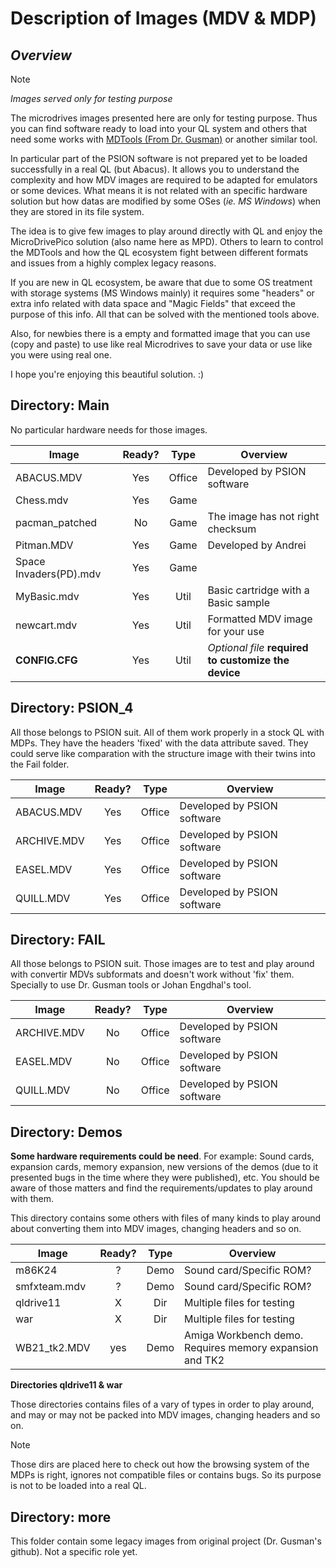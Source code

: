 # Description of Images (MDV & MDP)
## _Overview_

> [!NOTE]
> _Images served only for testing purpose_

The microdrives images presented here are only for testing purpose. Thus you can find software ready to load into your QL system and others that need some works with [MDTools (From Dr. Gusman)](https://github.com/gusmanb/micropicodrive/releases/tag/V1.0.0.0) or another similar tool.

In particular part of the PSION software is not prepared yet to be loaded successfully in a real QL (but Abacus). It allows you to understand the complexity and how MDV images are required to be adapted for emulators or some devices. What means it is not related with an specific hardware solution but how datas are modified by some OSes (_ie. MS Windows_) when they are stored in its file system.

The idea is to give few images to play around directly with QL and enjoy the MicroDrivePico solution (also name here as MPD). Others to learn to control the MDTools and how the QL ecosystem fight between different formats and issues from a highly complex legacy reasons.

If you are new in QL ecosystem, be aware that due to some OS treatment with storage systems (MS Windows mainly) it requires some "headers" or extra info related with data space and "Magic Fields" that exceed the purpose of this info. All that can be solved with the mentioned tools above.

Also, for newbies there is a empty and formatted image that you can use (copy and paste) to use like real Microdrives to save your data or use like you were using real one.

I hope you're enjoying this beautiful solution. :)

## Directory: Main
No particular hardware needs for those images.


| Image | Ready? | Type | Overview |
| ------ | :--: | :--: | ---- |
| ABACUS.MDV | Yes | Office | Developed by PSION software |
| Chess.mdv | Yes | Game |  |
| pacman_patched | No | Game | The image has not right checksum |
| Pitman.MDV | Yes | Game | Developed by Andrei |
| Space Invaders(PD).mdv | Yes | Game |  |
| MyBasic.mdv | Yes | Util | Basic cartridge with a Basic sample |
| newcart.mdv | Yes | Util | Formatted MDV image for your use |
| **CONFIG.CFG** | Yes | Util | _Optional file_ **required to customize the device** |


## Directory: PSION_4
All those belongs to PSION suit. All of them work properly in a stock QL with MDPs. They have the headers 'fixed' with the data attribute saved. They could serve like comparation with the structure image with their twins into the Fail folder.


| Image | Ready? | Type | Overview |
| ------ | :--: | :--: | ---- |
| ABACUS.MDV | Yes | Office | Developed by PSION software |
| ARCHIVE.MDV | Yes | Office | Developed by PSION software |
| EASEL.MDV | Yes | Office | Developed by PSION software |
| QUILL.MDV | Yes | Office | Developed by PSION software |


## Directory: FAIL
All those belongs to PSION suit. Those images are to test and play around with convertir MDVs subformats and doesn't work without 'fix' them. Specially to use Dr. Gusman tools or Johan Engdhal's tool. 


| Image | Ready? | Type | Overview |
| ------ | :--: | :--: | ---- |
| ARCHIVE.MDV | No | Office | Developed by PSION software |
| EASEL.MDV | No | Office | Developed by PSION software |
| QUILL.MDV | No | Office | Developed by PSION software |



## Directory: Demos
**Some hardware requirements could be need**. For example: Sound cards, expansion cards, memory expansion, new versions of the demos (due to it presented bugs in the time where they were published), etc. You should be aware of those matters and find the requirements/updates to play around with them.

This directory contains some others with files of many kinds to play around about converting them into MDV images, changing headers and so on.



| Image | Ready? | Type | Overview |
| ------ | :--: | :--: | ---- |
| m86K24 | ? | Demo | Sound card/Specific ROM? |
| smfxteam.mdv | ? | Demo | Sound card/Specific ROM? |
| qldrive11 | X | Dir | Multiple files for testing |
| war | X | Dir | Multiple files for testing |
| WB21_tk2.MDV | yes | Demo | Amiga Workbench demo. Requires memory expansion and TK2 |

**Directories qldrive11 & war**

Those directories contains files of a vary of types in order to play around, and may or may not be packed into MDV images, changing headers and so on.

> [!NOTE]
> Those dirs are placed here to check out how the browsing system of the MDPs is right, ignores not compatible files or contains bugs. So its purpose is not to be loaded into a real QL.

## Directory: more
This folder contain some legacy images from original project (Dr. Gusman's github). Not a specific role yet.